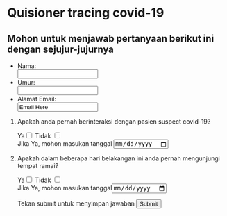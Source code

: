 <!DOCTYPE html>
<html lang="en" dir="ltr">
  <head>
    <meta charset="utf-8">
    <title>Quisioner Latihan</title>
  </head>
  <body>
    <h1>Quisioner tracing covid-19</h1>
    <h2>Mohon untuk menjawab pertanyaan berikut ini dengan sejujur-jujurnya</h2>
    <form>
      <ul>
        <li>Nama: <br><input type="text" name="Nama" value=""></li>
        <li>Umur: <br><input type="number" name="Umur" value=""></li>
        <li>Alamat Email: <br><input type="email" name="Email" value="Email Here"></li>
      </ul>
      <ol>
        <li>Apakah anda pernah berinteraksi dengan pasien suspect covid-19?</li>
        <p>Ya<input type="checkbox" name="" value=""> Tidak <input type="checkbox" name="" value=""> <br>Jika Ya, mohon masukan tanggal <input type="date" name="Ya" value="Jika Ya, Tuliskan Tanggal"></p>
        <li>Apakah dalam beberapa hari belakangan ini anda pernah mengunjungi tempat ramai?</li>
        <p>Ya<input type="checkbox" name="" value=""> Tidak <input type="checkbox" name="" value=""> <br>Jika Ya, mohon masukan tanggal<input type="date" name="Ya" value="Jika Ya, Tuliskan Tanggal"></p>
        <p>Tekan submit untuk menyimpan jawaban <input type="submit" name="" value="Submit"></p>
      </ol>
    </form>
  </body>
</html>
